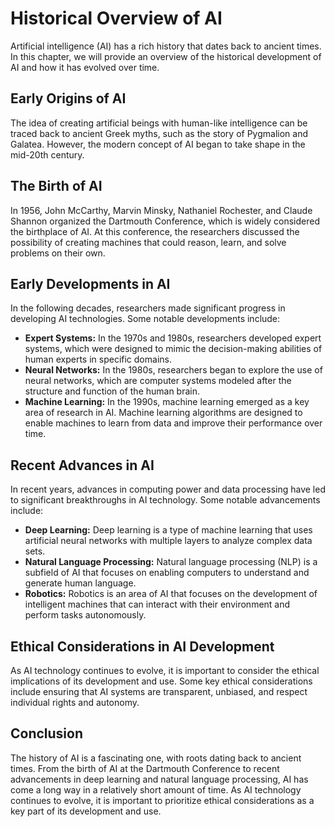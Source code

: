 Historical Overview of AI
======================================================

Artificial intelligence (AI) has a rich history that dates back to ancient times. In this chapter, we will provide an overview of the historical development of AI and how it has evolved over time.

Early Origins of AI
-------------------

The idea of creating artificial beings with human-like intelligence can be traced back to ancient Greek myths, such as the story of Pygmalion and Galatea. However, the modern concept of AI began to take shape in the mid-20th century.

The Birth of AI
---------------

In 1956, John McCarthy, Marvin Minsky, Nathaniel Rochester, and Claude Shannon organized the Dartmouth Conference, which is widely considered the birthplace of AI. At this conference, the researchers discussed the possibility of creating machines that could reason, learn, and solve problems on their own.

Early Developments in AI
------------------------

In the following decades, researchers made significant progress in developing AI technologies. Some notable developments include:

* **Expert Systems:** In the 1970s and 1980s, researchers developed expert systems, which were designed to mimic the decision-making abilities of human experts in specific domains.
* **Neural Networks:** In the 1980s, researchers began to explore the use of neural networks, which are computer systems modeled after the structure and function of the human brain.
* **Machine Learning:** In the 1990s, machine learning emerged as a key area of research in AI. Machine learning algorithms are designed to enable machines to learn from data and improve their performance over time.

Recent Advances in AI
---------------------

In recent years, advances in computing power and data processing have led to significant breakthroughs in AI technology. Some notable advancements include:

* **Deep Learning:** Deep learning is a type of machine learning that uses artificial neural networks with multiple layers to analyze complex data sets.
* **Natural Language Processing:** Natural language processing (NLP) is a subfield of AI that focuses on enabling computers to understand and generate human language.
* **Robotics:** Robotics is an area of AI that focuses on the development of intelligent machines that can interact with their environment and perform tasks autonomously.

Ethical Considerations in AI Development
----------------------------------------

As AI technology continues to evolve, it is important to consider the ethical implications of its development and use. Some key ethical considerations include ensuring that AI systems are transparent, unbiased, and respect individual rights and autonomy.

Conclusion
----------

The history of AI is a fascinating one, with roots dating back to ancient times. From the birth of AI at the Dartmouth Conference to recent advancements in deep learning and natural language processing, AI has come a long way in a relatively short amount of time. As AI technology continues to evolve, it is important to prioritize ethical considerations as a key part of its development and use.
